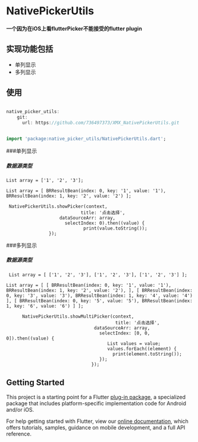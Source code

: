 # NativePickerUtils

#### 一个因为在iOS上看flutterPicker不能接受的flutter plugin


## 实现功能包括
 * 单列显示
 * 多列显示



## 使用
``` dart

native_picker_utils:
    git:
      url: https://github.com/736497373/XMX_NativePickerUtils.git


import 'package:native_picker_utils/NativePickerUtils.dart';

```
###单列显示
##### 数据源类型
`List array = ['1', '2', '3'];`

`List array = [
    BRResultBean(index: 0, key: '1', value: '1'),
    BRResultBean(index: 1, key: '2', value: '2')
  ];`

```
 NativePickerUtils.showPicker(context,
 							title: '点击选择', 
 					dataSourceArr: array, 
					  selectIndex: 0).then((value) {
 			                 print(value.toString());
                });
```


###多列显示 
##### 数据源类型
  ` List array = [
    ['1', '2', '3'],
    ['1', '2', '3'],
    ['1', '2', '3']
  ];`
  
  `List array = [
    [
      BRResultBean(index: 0, key: '1', value: '1'),
      BRResultBean(index: 1, key: '2', value: '2'),
    ],
    [
      BRResultBean(index: 0, key: '3', value: '3'),
      BRResultBean(index: 1, key: '4', value: '4')
    ],
    [
      BRResultBean(index: 0, key: '5', value: '5'),
      BRResultBean(index: 1, key: '6', value: '6')
    ]
  ];`
  
```
      NativePickerUtils.showMultiPicker(context,
                   						 title: '点击选择',
                   			     dataSourceArr: array,
                  				   selectIndex: [0, 0, 0]).then((value) {
					                  List values = value;
					                  values.forEach((element) {
					                    print(element.toString());
					               });
                				});
```

## Getting Started

This project is a starting point for a Flutter
[plug-in package](https://flutter.dev/developing-packages/),
a specialized package that includes platform-specific implementation code for
Android and/or iOS.

For help getting started with Flutter, view our
[online documentation](https://flutter.dev/docs), which offers tutorials,
samples, guidance on mobile development, and a full API reference.
